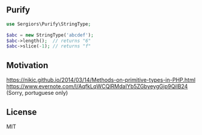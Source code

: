 Purify
------

```php
use Sergiors\Purify\StringType;

$abc = new StringType('abcdef');
$abc->length();  // returns "6"
$abc->slice(-1); // returns "f"
```


Motivation
----------
https://nikic.github.io/2014/03/14/Methods-on-primitive-types-in-PHP.html 
https://www.evernote.com/l/AqfkLqWCQlRMdaIYb5ZGbyeygGip9QilB24 (Sorry, portuguese only)


License
-------
MIT
